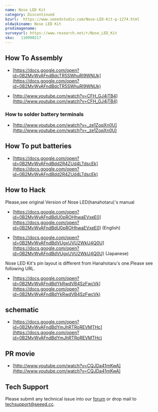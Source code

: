 ```yaml
---
name: Nose LED Kit
category: Discontinued
bzurl:  https://www.seeedstudio.com/Nose-LED-Kit-p-1274.html
oldwikiname: Nose LED Kit
prodimagename:
surveyurl: https://www.research.net/r/Nose_LED_Kit
sku:   110990217
---
```


##  How To Assembly

*   [https://docs.google.com/open?id=0B2MvWvAFndBdcTR5SWhuRl9WNUk](https://docs.google.com/open?id=0B2MvWvAFndBdcTR5SWhuRl9WNUk)

*   [http://www.youtube.com/watch?v=CFH_GJ4jTB4](http://www.youtube.com/watch?v=CFH_GJ4jTB4)

###  How to solder battery terminals

*   [http://www.youtube.com/watch?v=_ze1ZoqXn0U](http://www.youtube.com/watch?v=_ze1ZoqXn0U)

##  How To put batteries

*   [https://docs.google.com/open?id=0B2MvWvAFndBdd2R4ZUd4LTdscEk](https://docs.google.com/open?id=0B2MvWvAFndBdd2R4ZUd4LTdscEk)

##  How to Hack

Please,see original Version of Nose LED(hanahotaru)'s manual

*   [https://docs.google.com/open?id=0B2MvWvAFndBdU0pROHhwaEVxeE0](https://docs.google.com/open?id=0B2MvWvAFndBdU0pROHhwaEVxeE0)  (English)

*   [https://docs.google.com/open?id=0B2MvWvAFndBdVUgxUVU2WkU4Q0U](https://docs.google.com/open?id=0B2MvWvAFndBdVUgxUVU2WkU4Q0U)  (Japanese)

Nose LED Kit's pin layout is different from Hanahotaru's one.Please see following URL.

*   [https://docs.google.com/open?id=0B2MvWvAFndBdYkRwdVB4SzFwcVk](https://docs.google.com/open?id=0B2MvWvAFndBdYkRwdVB4SzFwcVk)

##  schematic

*   [https://docs.google.com/open?id=0B2MvWvAFndBdYmJhRTRoREVMTHc](https://docs.google.com/open?id=0B2MvWvAFndBdYmJhRTRoREVMTHc)

##  PR movie

*   [http://www.youtube.com/watch?v=CQJDa41mKwA](http://www.youtube.com/watch?v=CQJDa41mKwA)

## Tech Support
Please submit any technical issue into our [forum](http://forum.seeedstudio.com/) or drop mail to techsupport@seeed.cc. 